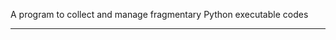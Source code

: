 A program to collect and manage fragmentary Python executable codes
*******************************************************************

